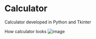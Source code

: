 # Calculator

Calculator developed in Python and Tkinter


How calculator looks
![image](https://user-images.githubusercontent.com/67559040/137597891-9a54bf13-f1a9-4239-91ed-09fa27e6df82.png)
